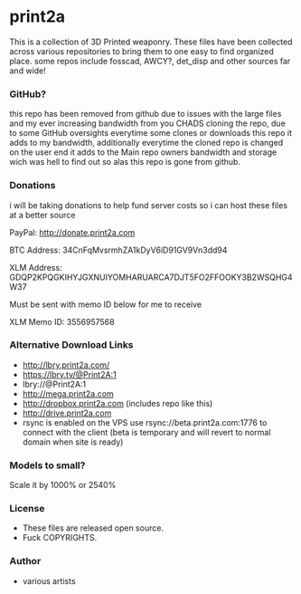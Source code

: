 # print2a

This is a collection of 3D Printed weaponry. These files have been collected across various repositories to bring them to one easy to find organized place. some repos include fosscad, AWCY?, det_disp and other sources far and wide!

### GitHub?
this repo has been removed from github due to issues with the large files and my ever increasing bandwidth from you CHADS cloning the repo, due to some GitHub oversights everytime some clones or downloads this repo it adds to my bandwidth, additionally everytime the cloned repo is changed on the user end it adds to the Main repo owners bandwidth and storage wich was hell to find out so alas this repo is gone from github.

### Donations
i will be taking donations to help fund server costs so i can host these files at a better source

PayPal: http://donate.print2a.com

BTC Address: 34CnFqMvsrmhZA1kDyV6iD91GV9Vn3dd94

XLM Address: GDQP2KPQGKIHYJGXNUIYOMHARUARCA7DJT5FO2FFOOKY3B2WSQHG4W37

Must be sent with memo ID below for me to receive

XLM Memo ID: 3556957568

### Alternative Download Links
- http://lbry.print2a.com/
- https://lbry.tv/@Print2A:1
- lbry://@Print2A:1
- http://mega.print2a.com
- http://dropbox.print2a.com (includes repo like this)
- http://drive.print2a.com
- rsync is enabled on the VPS use rsync://beta.print2a.com:1776 to connect with the client (beta is temporary and will revert to normal domain when site is ready)

### Models to small?
Scale it by 1000% or 2540%

### License

* These files are released open source.
* Fuck COPYRIGHTS.

### Author
* various artists
